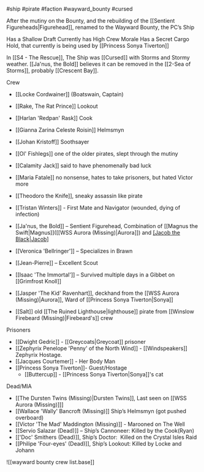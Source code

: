 #ship #pirate #faction #wayward_bounty #cursed

After the mutiny on the Bounty, and the rebuilding of the [[Sentient Figureheads|Figurehead]], renamed to the Wayward Bounty, the PC’s Ship

Has a Shallow Draft
Currently has High Crew Morale
Has a Secret Cargo Hold, that currently is being used by [[Princess Sonya Tiverton]]

In [[S4 - The Rescue]], The Ship was [[Cursed]] with Storms and Stormy weather.  [[Ja'nus, the Bold]] believes it can be removed in the [[2-Sea of Storms]], probably [[Crescent Bay]].

Crew
- [[Locke Cordwainer]] (Boatswain, Captain)
- [[Rake, The Rat Prince]] Lookout
- [[Harlan 'Redpan' Rask]] Cook
- [[Gianna Zarina Celeste Roisin]] Helmsmyn
- [[Johan Kristoff]] Soothsayer

- [[Ol' Fishlegs]] one of the older pirates, slept through the mutiny
- [[Calamity Jack]] said to have phenomenally bad luck
- [[Maria Fatale]] no nonsense, hates to take prisoners, but hated Victor more
- [[Theodoro the Knife]], sneaky assassin like pirate
- [[Tristan Winters]] - First Mate and Navigator (wounded, dying of infection)
- [[Ja'nus, the Bold]] – Sentient Figurehead, Combination of [[Magnus the Swift|Magnus]]([[WSS Aurora (Missing)|Aurora]]) and [[Jacob the Black|Jacob]](Bounty)
- [[Veronica 'Bellringer']] – Specializes in Brawn
- [[Jean-Pierre]] – Excellent Scout
- [[Isaac 'The Immortal']] – Survived multiple days in a Gibbet on [[Grimfrost Knoll]]
- [[Jasper 'The Kid' Ravenhart]], deckhand from the [[WSS Aurora (Missing)|Aurora]], Ward of [[Princess Sonya Tiverton|Sonya]]
- [[Salt]] old [[The Ruined Lighthouse|lighthouse]] pirate from [[Winslow Firebeard (Missing)|Firebeard's]] crew

Prisoners
- [[Dwight Gedric]] - [[Greycoats|Greycoat]] prisoner
- [[Zephyrix Penelope 'Penny' of the North Wind]] - [[Windspeakers]] Zephyrix Hostage.
- [[Jacques Courtemer]] - Her Body Man
- [[Princess Sonya Tiverton]]- Guest/Hostage
	- [[Buttercup]] - [[Princess Sonya Tiverton|Sonya]]'s cat

Dead/MIA
- [[The Dursten Twins (Missing)|Dursten Twins]], Last seen on [[WSS Aurora (Missing)]]]
- [[Wallace 'Wally' Bancroft (Missing)]] Ship’s Helmsmyn (got pushed overboard)
- [[Victor 'The Mad' Maddington (Missing)]] - Marooned on The Well
- [[Servio Salazar (Dead)]] – Ship’s Cannoneer: Killed by the Cook(Ryan)
- [['Doc' Smithers (Dead)]], Ship’s Doctor:  Killed on the Crystal Isles Raid
- [[Philipe 'Four-eyes' (Dead)]], Ship’s Lookout: Killed by Locke and Johann


![[wayward bounty crew list.base]]